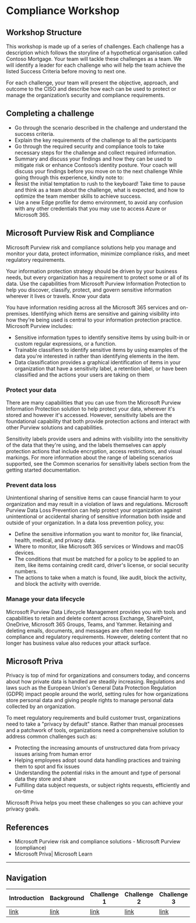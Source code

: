 # Compliance Workshop

## Workshop Structure
This workshop is made up of a series of challenges. Each challenge has a description which follows the storyline of a hypothetical organisation called Contoso Mortgage. Your team will tackle these challenges as a team. We will identify a leader for each challenge who will help the team achieve the listed Success Criteria before moving to next one.

For each challenge, your team will present the objective, approach, and outcome to the CISO and describe how each can be used to protect or manage the organization’s security and compliance requirements.

## Completing a challenge
* Go through the scenario described in the challenge and understand the success criteria.
* Explain the key requirements of the challenge to all the participants
* Go through the required security and compliance tools to take necessary steps for the challenge and collect required information.
* Summary and discuss your findings and how they can be used to mitigate risk or enhance Contoso’s identity posture.
Your coach will discuss your findings before you move on to the next challenge
While going through this experience, kindly note to:
* Resist the initial temptation to rush to the keyboard! Take time to pause and think as a team about the challenge, what is expected, and how to optimize the team member skills to achieve success.
* Use a new Edge profile for demo environment, to avoid any confusion with any other credentials that you may use to access Azure or Microsoft 365.
 
## Microsoft Purview Risk and Compliance 
Microsoft Purview risk and compliance solutions help you manage and monitor your data, protect information, minimize compliance risks, and meet regulatory requirements.

Your information protection strategy should be driven by your business needs, but every organization has a requirement to protect some or all of its data. Use the capabilities from Microsoft Purview Information Protection to help you discover, classify, protect, and govern sensitive information wherever it lives or travels.
Know your data

You have information residing across all the Microsoft 365 services and on-premises. Identifying which items are sensitive and gaining visibility into how they're being used is central to your information protection practice. Microsoft Purview includes:
* Sensitive information types to identify sensitive items by using built-in or custom regular expressions, or a function.
* Trainable classifiers to identify sensitive items by using examples of the data you're interested in rather than identifying elements in the item.
* Data classification provides a graphical identification of items in your organization that have a sensitivity label, a retention label, or have been classified and the actions your users are taking on them

### Protect your data
There are many capabilities that you can use from the Microsoft Purview Information Protection solution to help protect your data, wherever it's stored and however it's accessed. However, sensitivity labels are the foundational capability that both provide protection actions and interact with other Purview solutions and capabilities.

Sensitivity labels provide users and admins with visibility into the sensitivity of the data that they're using, and the labels themselves can apply protection actions that include encryption, access restrictions, and visual markings. For more information about the range of labeling scenarios supported, see the Common scenarios for sensitivity labels section from the getting started documentation. 

### Prevent data loss
Unintentional sharing of sensitive items can cause financial harm to your organization and may result in a violation of laws and regulations. Microsoft Purview Data Loss Prevention can help protect your organization against unintentional or accidental sharing of sensitive information both inside and outside of your organization. In a data loss prevention policy, you:
* Define the sensitive information you want to monitor for, like financial, health, medical, and privacy data.
* Where to monitor, like Microsoft 365 services or Windows and macOS devices.
* The conditions that must be matched for a policy to be applied to an item, like items containing credit card, driver's license, or social security numbers.
* The actions to take when a match is found, like audit, block the activity, and block the activity with override.

### Manage your data lifecycle
Microsoft Purview Data Lifecycle Management provides you with tools and capabilities to retain and delete content across Exchange, SharePoint, OneDrive, Microsoft 365 Groups, Teams, and Yammer. Retaining and deleting emails, documents, and messages are often needed for compliance and regulatory requirements. However, deleting content that no longer has business value also reduces your attack surface.

## Microsoft Priva
Privacy is top of mind for organizations and consumers today, and concerns about how private data is handled are steadily increasing. Regulations and laws such as the European Union's General Data Protection Regulation (GDPR) impact people around the world, setting rules for how organizations store personal data and giving people rights to manage personal data collected by an organization.

To meet regulatory requirements and build customer trust, organizations need to take a "privacy by default" stance. Rather than manual processes and a patchwork of tools, organizations need a comprehensive solution to address common challenges such as:
* Protecting the increasing amounts of unstructured data from privacy issues arising from human error
* Helping employees adopt sound data handling practices and training them to spot and fix issues
* Understanding the potential risks in the amount and type of personal data they store and share
* Fulfilling data subject requests, or subject rights requests, efficiently and on-time

Microsoft Priva helps you meet these challenges so you can achieve your privacy goals.

## References
* Microsoft Purview risk and compliance solutions - Microsoft Purview (compliance) 
* Microsoft Priva| Microsoft Learn


<!-- Common Footer -->
___

## Navigation
  
Introduction | Background | Challenge 1 | Challenge 2 | Challenge 3 | Challenge 4 | Summmary
------------ | ---------- | ----------- | ----------- | ----------- | -----------| ---------- 
[link](Intro.html) | [link](Background.html) |  [link](Challenge1.html) | [link](Challenge2.html) | [link](Challenge3.html) | [link](Challenge4.html) | [link](Summary.html)
  
  
